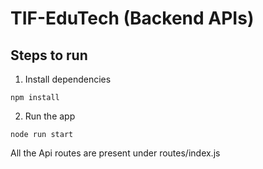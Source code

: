 # TIF-EduTech (Backend APIs)

## Steps to run
1. Install dependencies

```
npm install
```

2. Run the app

```
node run start
```

All the Api routes are present under routes/index.js